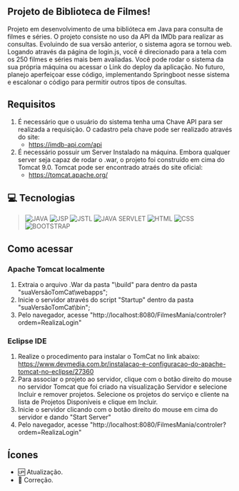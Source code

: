 ##  Projeto de Biblioteca de Filmes!
Projeto em desenvolvimento de uma biblióteca em Java para consulta de filmes e séries. O projeto consiste no uso da API da IMDb para realizar as consultas. 
Evoluindo de sua versão anterior, o sistema agora se tornou web. Logando através da página de login.js, você é direcionado para a tela com os 250 filmes e séries mais bem avaliadas. Você pode rodar o sistema da sua própria máquina ou acessar o Link do deploy da aplicação.
No futuro, planejo aperfeiçoar esse código, implementando Springboot nesse sistema e escalonar o código para permitir outros tipos de consultas.

## Requisitos
1. É necessário que o usuário do sistema tenha uma Chave API para ser realizada a requisição. O cadastro pela chave pode ser realizado através do site:
    *  https://imdb-api.com/api 
2. É necessário possuir um Server Instalado na máquina. Embora qualquer server seja capaz de rodar o .war, o projeto foi construído em cima do Tomcat 9.0. Tomcat pode ser encontrado atraés do site oficial: 
    * https://tomcat.apache.org/
    
## 💻 Tecnologias 
>![JAVA](https://img.shields.io/badge/Java-ED8B00?style=for-the-badge&logo=java&logoColor=white)
>![JSP](https://img.shields.io/badge/JSP-ED8B00?style=for-the-badge&logo=java&logoColor=white)
>![JSTL](https://img.shields.io/badge/JSTL-ED8B00?style=for-the-badge&logo=java&logoColor=white)
>![JAVA SERVLET](https://img.shields.io/badge/Java_Servlet-ED8B00?style=for-the-badge&logo=java&logoColor=white)
>![HTML](https://img.shields.io/badge/HTML5-E34F26?style=for-the-badge&logo=html5&logoColor=white)
>![CSS](https://img.shields.io/badge/CSS3-1572B6?style=for-the-badge&logo=css3&logoColor=white)
>![BOOTSTRAP](https://img.shields.io/badge/Bootstrap-563D7C?style=for-the-badge&logo=bootstrap&logoColor=white)

## Como acessar
### Apache Tomcat localmente
1. Extraia o arquivo .War da pasta "\build" para dentro da pasta "suaVersãoTomCat\webapps";
2. Inicie o servidor através do script "Startup" dentro da pasta "suaVersãoTomCat\bin";
3. Pelo navegador, acesse "http://localhost:8080/FilmesMania/controler?ordem=RealizaLogin"

### Eclipse IDE
1. Realize o procedimento para instalar o TomCat no link abaixo:
    https://www.devmedia.com.br/instalacao-e-configuracao-do-apache-tomcat-no-eclipse/27360
2. Para associar o projeto ao servidor, clique com o botão direito do mouse no servidor Tomcat que foi criado na visualização Servidor e selecione Incluir e remover projetos. Selecione os projetos do serviço e cliente na lista de Projetos Disponíveis e clique em Incluir.
3. Inicie o servidor clicando com o botão direito do mouse em cima do servidor e dando "Start Server" 
4. Pelo navegador, acesse "http://localhost:8080/FilmesMania/controler?ordem=RealizaLogin"

## Ícones
- :up: Atualização.
- :bug: Correção.
